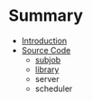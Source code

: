 # Summary

* [Introduction](README.md)
* [Source Code](source-code.md)
  * [subjob](source-code/subjob.md)
  * [library](source-code/library.md)
  * server
  * scheduler


